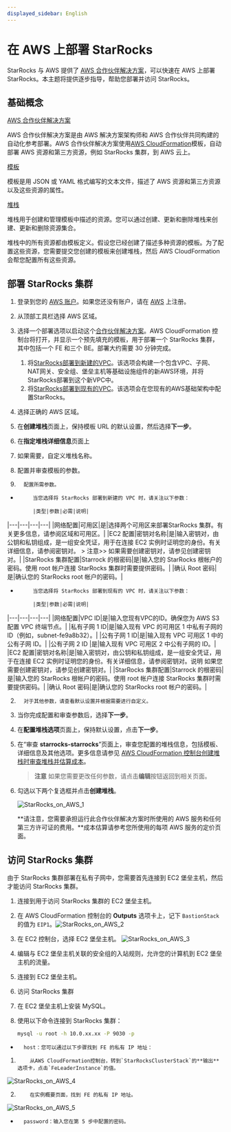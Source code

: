 ```yaml
---
displayed_sidebar: English
---
```


# 在 AWS 上部署 StarRocks

StarRocks 与 AWS 提供了 [AWS 合作伙伴解决方案](https://aws.amazon.com/solutions/partners)，可以快速在 AWS 上部署 StarRocks。本主题将提供逐步指导，帮助您部署并访问 StarRocks。

## 基础概念

[AWS 合作伙伴解决方案](https://aws-ia.github.io/content/qs_info.html)

AWS 合作伙伴解决方案是由 AWS 解决方案架构师和 AWS 合作伙伴共同构建的自动化参考部署。AWS 合作伙伴解决方案使用[AWS CloudFormation](https://docs.aws.amazon.com/AWSCloudFormation/latest/UserGuide/Welcome.html)模板，自动部署 AWS 资源和第三方资源，例如 StarRocks 集群，到 AWS 云上。

[模板](https://docs.aws.amazon.com/AWSCloudFormation/latest/UserGuide/cfn-whatis-concepts.html#w2aab5c15b7)

模板是用 JSON 或 YAML 格式编写的文本文件，描述了 AWS 资源和第三方资源以及这些资源的属性。

[堆栈](https://docs.aws.amazon.com/AWSCloudFormation/latest/UserGuide/cfn-whatis-concepts.html#w2ab1b5c15b9)

堆栈用于创建和管理模板中描述的资源。您可以通过创建、更新和删除堆栈来创建、更新和删除资源集合。

堆栈中的所有资源都由模板定义。假设您已经创建了描述多种资源的模板。为了配置这些资源，您需要提交您创建的模板来创建堆栈，然后 AWS CloudFormation 会帮您配置所有这些资源。

## 部署 StarRocks 集群

1. 登录到您的 [AWS 账户](https://console.aws.amazon.com/console/home)。如果您还没有账户，请在 [AWS](https://aws.amazon.com/) 上注册。

2. 从顶部工具栏选择 AWS 区域。

3. 选择一个部署选项以启动这个[合作伙伴解决方案](https://aws.amazon.com/quickstart/architecture/starrocks-starrocks/)。AWS CloudFormation 控制台将打开，并显示一个预先填充的模板，用于部署一个 StarRocks 集群，其中包括一个 FE 和三个 BE。部署大约需要 30 分钟完成。

   1. 将[StarRocks部署到新建的VPC](https://signin.aws.amazon.com/signin?redirect_uri=https%3A%2F%2Fus-east-1.console.aws.amazon.com%2Fcloudformation%2Fhome%3Fregion%3Dus-east-1%26state%3DhashArgs%2523%252Fstacks%252Fnew%253FstackName%253Dstarrocks-starrocks%2526templateURL%253Dhttps%253A%252F%252Faws-quickstart.s3.us-east-1.amazonaws.com%252Fquickstart-starrocks-starrocks%252Ftemplates%252Fstarrocks-entrypoint-new-vpc.template.yaml%26isauthcode%3Dtrue&client_id=arn%3Aaws%3Aiam%3A%3A015428540659%3Auser%2Fcloudformation&forceMobileApp=0&code_challenge=yo-6I1O2W0f0VcoqYOVvSwMmhRkC7Vod1M9vWbiMWUM&code_challenge_method=SHA-256)。该选项会构建一个包含VPC、子网、NAT网关、安全组、堡垒主机等基础设施组件的新AWS环境，并将StarRocks部署到这个新VPC中。
   2. 将[StarRocks部署到现有的VPC](https://signin.aws.amazon.com/signin?redirect_uri=https%3A%2F%2Fus-east-1.console.aws.amazon.com%2Fcloudformation%2Fhome%3Fregion%3Dus-east-1%26state%3DhashArgs%2523%252Fstacks%252Fnew%253FstackName%253Dstarrocks-starrocks%2526templateURL%253Dhttps%253A%252F%252Faws-quickstart.s3.us-east-1.amazonaws.com%252Fquickstart-starrocks-starrocks%252Ftemplates%252Fstarrocks-entrypoint-existing-vpc.template.yaml%26isauthcode%3Dtrue&client_id=arn%3Aaws%3Aiam%3A%3A015428540659%3Auser%2Fcloudformation&forceMobileApp=0&code_challenge=dDa178BxB6UkFfrpADw5CIoZ4yDUNRTG7sNM1EO__eo&code_challenge_method=SHA-256)。该选项会在您现有的AWS基础架构中配置StarRocks。

4. 选择正确的 AWS 区域。

5. 在**创建堆栈**页面上，保持模板 URL 的默认设置，然后选择**下一步**。

6. 在**指定堆栈详细信息**页面上

1.    如果需要，自定义堆栈名称。

2.    配置并审查模板的参数。

1.       配置所需参数。

-          当您选择将 StarRocks 部署到新建的 VPC 时，请关注以下参数：

           |类型|参数|必需|说明|
|---|---|---|---|
           |网络配置|可用区|是|选择两个可用区来部署StarRocks 集群。有关更多信息，请参阅区域和可用区。|
           |EC2 配置|密钥对名称|是|输入密钥对，由公钥和私钥组成，是一组安全凭证，用于在连接 EC2 实例时证明您的身份。有关详细信息，请参阅密钥对。 > 注意>> 如果需要创建密钥对，请参见创建密钥对。|
           |StarRocks 集群配置|Starrock 的根密码|是|输入您的 StarRocks 根帐户的密码。使用 root 帐户连接 StarRocks 集群时需要提供密码。|
           |确认 Root 密码|是|确认您的 StarRocks root 帐户的密码。|

-          当您选择将 StarRocks 部署到现有的 VPC 时，请关注以下参数：

           |类型|参数|必需|说明|
|---|---|---|---|
           |网络配置|VPC ID|是|输入您现有VPC的ID。确保您为 AWS S3 配置 VPC 终端节点。|
           |私有子网 1 ID|是|输入现有 VPC 的可用区 1 中私有子网的 ID（例如，subnet-fe9a8b32）。|
           |公有子网 1 ID|是|输入现有 VPC 可用区 1 中的公有子网 ID。|
           |公有子网 2 ID |是|输入现有 VPC 可用区 2 中公有子网的 ID。|
           |EC2 配置|密钥对名称|是|输入密钥对，由公钥和私钥组成，是一组安全凭证，用于在连接 EC2 实例时证明您的身份。有关详细信息，请参阅密钥对。说明 如果您需要创建密钥对，请参见创建密钥对。|
           |StarRocks 集群配置|Starrock 的根密码|是|输入您的 StarRocks 根帐户的密码。使用 root 帐户连接 StarRocks 集群时需要提供密码。|
           |确认 Root 密码|是|确认您的 StarRocks root 帐户的密码。|

2.       对于其他参数，请查看默认设置并根据需要进行自定义。

3.    当你完成配置和审查参数后，选择**下一步**。

7. 在**配置堆栈选项**页面上，保持默认设置，点击**下一步**。

8. 在“审查 **starrocks-starrocks**”页面上，审查您配置的堆栈信息，包括模板、详细信息及其他选项。更多信息请参见 [AWS CloudFormation 控制台创建堆栈时审查堆栈并估算成本](https://docs.aws.amazon.com/AWSCloudFormation/latest/UserGuide/cfn-using-console-create-stack-review.html)。

      > **注意**
      > 如果您需要更改任何参数，请点击**编辑**按钮返回到相关页面。

9. 勾选以下两个复选框并点击**创建堆栈**。

   ![StarRocks_on_AWS_1](../assets/StarRocks_on_AWS_1.png)

   **请注意，您需要承担运行此合作伙伴解决方案时所使用的 AWS 服务和任何第三方许可证的费用。**成本估算请参考您所使用的每项 AWS 服务的定价页面。

## 访问 StarRocks 集群

由于 StarRocks 集群部署在私有子网中，您需要首先连接到 EC2 堡垒主机，然后才能访问 StarRocks 集群。

1. 连接到用于访问 StarRocks 集群的 EC2 堡垒主机。

1.    在 AWS CloudFormation 控制台的 **Outputs** 选项卡上，记下 `BastionStack` 的值为 `EIP1`。![StarRocks_on_AWS_2](../assets/StarRocks_on_AWS_2.png)

2.    在 EC2 控制台，选择 EC2 堡垒主机。
![StarRocks_on_AWS_3](../assets/StarRocks_on_AWS_3.png)

3.    编辑与 EC2 堡垒主机关联的安全组的入站规则，允许您的计算机到 EC2 堡垒主机的流量。

4.    连接到 EC2 堡垒主机。

2. 访问 StarRocks 集群

1.    在 EC2 堡垒主机上安装 MySQL。

2.    使用以下命令连接到 StarRocks 集群：

      ```Bash
      mysql -u root -h 10.0.xx.xx -P 9030 -p
      ```

-       host：您可以通过以下步骤找到 FE 的私有 IP 地址：

1.         从AWS CloudFormation控制台，转到`StarRocksClusterStack`的**输出**选项卡，点击`FeLeaderInstance`的值。
![StarRocks_on_AWS_4](../assets/StarRocks_on_AWS_4.png)

2.         在实例概要页面，找到 FE 的私有 IP 地址。
![StarRocks_on_AWS_5](../assets/StarRocks_on_AWS_5.png)

-       password：输入您在第 5 步中配置的密码。
